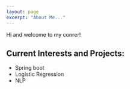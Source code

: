 ```yaml
---
layout: page
excerpt: "About Me..."
---
```


Hi and welcome to my conrer!

## Current Interests and Projects:

- Spring boot 
- Logistic Regression
- NLP
